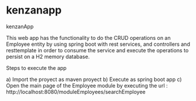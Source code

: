 # kenzanapp
kenzanApp

This web app has the functionality to do the CRUD operations on an Employee entity by using spring boot with rest services, 
and controllers and resttemplate in order to consume the service and execute the operations to persist on a H2 memory database.

Steps to execute the app

a)  Import the proyect as maven proyect
b)  Execute as spring boot app
c)  Open the main page of the Employee module by executing the url : http://localhost:8080/moduleEmployees/searchEmployee
